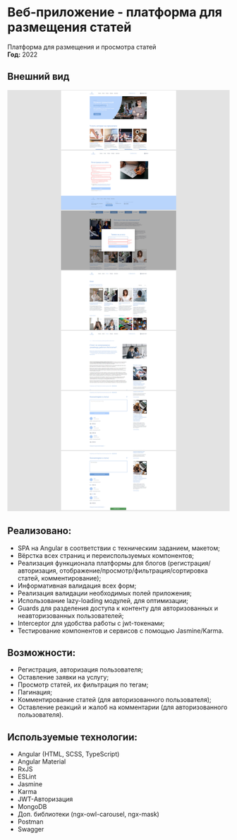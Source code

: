 # Веб-приложение - платформа для размещения статей

Платформа для размещения и просмотра статей  
**Год:** 2022

## Внешний вид

![project-screen](project-image.jpg)

## Реализовано:
- SPA на Angular в соответствии с техническим заданием, макетом;
- Вёрстка всех страниц и переиспользуемых компонентов;
- Реализация функционала платформы для блогов (регистрация/авторизация, отображение/просмотр/фильтрация/сортировка статей, комментирование);
- Информативная валидация всех форм;
- Реализация валидации необходимых полей приложения;
- Использование lazy-loading модулей, для оптимизации;
- Guards для разделения доступа к контенту для авторизованных и неавторизованных пользователей;
- Interceptor для удобства работы с jwt-токенами;
- Тестирование компонентов и сервисов с помощью Jasmine/Karma.

## Возможности:
* Регистрация, авторизация пользователя;
* Оставление заявки на услугу;
* Просмотр статей, их фильтрация по тегам;
* Пагинация;
* Комментирование статей (для авторизованного пользователя);
* Оставление реакций и жалоб на комментарии (для авторизованного пользователя).

## Используемые технологии:
* Angular (HTML, SCSS, TypeScript)
* Angular Material
* RxJS
* ESLint
* Jasmine
* Karma
* JWT-Авторизация
* MongoDB
* Доп. библиотеки (ngx-owl-carousel, ngx-mask)
* Postman
* Swagger